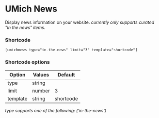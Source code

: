 # UMich News
Display news information on your website.
*currently only supports curated "In the news" items.*

### Shortcode
```
[umichnews type="in-the-news" limit="3" template="shortcode"]
```

### Shortcode options
| Option     | Values        | Default   |
| ---------- | ------------- | --------- |
| type       | string        |           |
| limit      | number        | 3         |
| template   | string        | shortcode |

*type supports one of the following: ('in-the-news')*
